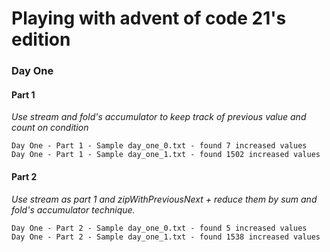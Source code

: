 # Playing with advent of code 21's edition

### Day One

#### Part 1

_Use stream and fold's accumulator to keep track of previous value and count on condition_

```
Day One - Part 1 - Sample day_one_0.txt - found 7 increased values
Day One - Part 1 - Sample day_one_1.txt - found 1502 increased values
```

#### Part 2

_Use stream as part 1 and zipWithPreviousNext + reduce them by sum and fold's accumulator technique._

```
Day One - Part 2 - Sample day_one_0.txt - found 5 increased values
Day One - Part 2 - Sample day_one_1.txt - found 1538 increased values
```